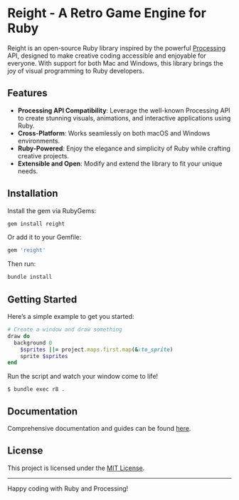 # Reight - A Retro Game Engine for Ruby

Reight is an open-source Ruby library inspired by the powerful [Processing](https://processing.org/) API, designed to make creative coding accessible and enjoyable for everyone. With support for both Mac and Windows, this library brings the joy of visual programming to Ruby developers.

## Features

- **Processing API Compatibility**: Leverage the well-known Processing API to create stunning visuals, animations, and interactive applications using Ruby.
- **Cross-Platform**: Works seamlessly on both macOS and Windows environments.
- **Ruby-Powered**: Enjoy the elegance and simplicity of Ruby while crafting creative projects.
- **Extensible and Open**: Modify and extend the library to fit your unique needs.

## Installation

Install the gem via RubyGems:

```bash
gem install reight
```

Or add it to your Gemfile:

```ruby
gem 'reight'
```

Then run:

```bash
bundle install
```

## Getting Started

Here’s a simple example to get you started:

```ruby
# Create a window and draw something
draw do
  background 0
	$sprites ||= project.maps.first.map(&:to_sprite)
	sprite $sprites
end
```

Run the script and watch your window come to life!

```
$ bundle exec r8 .
```

## Documentation

Comprehensive documentation and guides can be found [here](https://www.rubydoc.info/gems/reight/).

## License

This project is licensed under the [MIT License](LICENSE).

---

Happy coding with Ruby and Processing!
